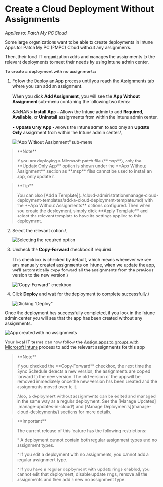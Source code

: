 # Create a Cloud Deployment Without Assignments

_Applies to: Patch My PC Cloud_

Some large organizations want to be able to create deployments in Intune Apps for Patch My PC (PMPC) Cloud without any assignments.

Then, their local IT organization adds and manages the assignments to the relevant deployments to meet their needs by using Intune admin center.

To create a deployment with no assignments:

1.  Follow the [Deploy an App](deploying-an-app-using-cloud/) process until you reach the[ Assignments](deploying-an-app-using-cloud/cloud-assignments-deployment-tab.md) tab where you can add an assignment.\
    \
    When you click **Add Assignment**, you will see the **App Without Assignment** sub-menu containing the following two items:\
    \
    \&#xNAN;**• Install App -** Allows the Intune admin to add **Required**, **Available**, or **Uninstall** assignments from within the Intune admin center.\
    \
    • **Update Only App -** Allows the Intune admin to add only an **Update Only** assignment from within the Intune admin center.\\

    !["App Without Assignment" sub-menu](../../_images/image-\(358\).png)

> \*\*Note\*\*
>
> If you are deploying a Microsoft patch file (\*\*.msp\*\*), only the \*\*Update Only App\*\* option is shown under the \*\*App Without Assignment\*\* section as \*\*.msp\*\* files cannot be used to install an app, only update it.

> \*\*Tip\*\*
>
> You can also \[Add a Template]\(../cloud-administration/manage-cloud-deployment-templates/add-a-cloud-deployment-template.md) with the \*\*App Without Assignments\*\* options configured. Then when you create the deployment, simply click \*\*Apply Template\*\* and select the relevant template to have its settings applied to this deployment.

2.  Select the relevant option.\\

    ![Selecting the required option](../../_images/image-\(2483\).png)
3.  Uncheck the **Copy-Forward** checkbox if required.\
    \
    This checkbox is checked by default, which means whenever we see any manually created assignments on Intune, when we update the app, we’ll automatically copy forward all the assignments from the previous version to the new version.\\

    !["Copy-Forward" checkbox](../../_images/image-\(2484\).png)
4.  Click **Deploy** and wait for the deployment to complete successfully.\\

    ![Clicking "Deploy"](../../_images/image-\(2485\).png)

Once the deployment has successfully completed, if you look in the Intune admin center you will see that the app has been created without any assignments.

![App created with no assignments](../../_images/image-\(362\).png)

Your local IT teams can now follow the [Assign apps to groups with Microsoft Intune](https://learn.microsoft.com/en-us/mem/intune/apps/apps-deploy) process to add the relevant assignments for this app.

> \*\*Note\*\*
>
> If you checked the \*\*Copy-Forward\*\* checkbox, the next time the Sync Schedule detects a new version, the assignments are copied forward to the new version. The old version of the app will be removed immediately once the new version has been created and the assignments moved over to it.
>
> Also, a deployment without assignments can be edited and managed in the same way as a regular deployment. See the \[Manage Updates]\(manage-updates-in-cloud/) and \[Manage Deployments]\(manage-cloud-deployments/) sections for more details.

> \*\*Important\*\*
>
> The current release of this feature has the following restrictions:
>
> \* A deployment cannot contain both regular assignment types and no assignment types.
>
> \* If you edit a deployment with no assignments, you cannot add a regular assignment type.
>
> \* If you have a regular deployment with update rings enabled, you cannot edit that deployment, disable update rings, remove all the assignments and then add a new no assignment type.
